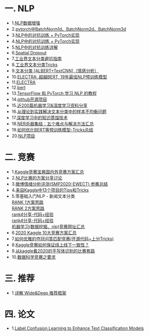 # 一. NLP

* 1.[NLP数据增强](http://www.mamicode.com/info-detail-3015224.html)  
* 2.[pytorch中BatchNorm1d、BatchNorm2d、BatchNorm3d](https://www.jianshu.com/p/749439fb026d)
* 3.[NLP中的对抗训练 + PyTorch实现](https://zhuanlan.zhihu.com/p/91269728?utm_source=wechat_session)
* 4.[NLP中的对抗训练 + PyTorch实现](https://www.cnblogs.com/cx2016/p/13491944.html)
* 5.[NLP中的对抗训练详解](https://www.icode9.com/content-4-697377.html)
* 6.[Spatial Dropout](https://blog.csdn.net/weixin_43896398/article/details/84762943)
* 7.[工业界文本分类避坑指南](https://zhuanlan.zhihu.com/p/201239352?utm_source=qq)
* 8.[工业界文本分类Tricks](https://www.zhihu.com/question/265357659/answer/582711744)
* 9.[文本分类 [ALBERT+TextCNN]（情感分析）](https://zhuanlan.zhihu.com/p/149491055)
* 10.[ELECTRA: 超越BERT, 19年最佳NLP预训练模型](https://mp.weixin.qq.com/s/fR5OrqxCv0udKdyh6CHOjA)
* 11.[ELECTRA](https://github.com/CLUEbenchmark/ELECTRA)
* 12.[bert](https://github.com/lsh1803544/bert)
* 13.[TensorFlow 和 PyTorch 学习 NLP 的教程](https://github.com/graykode/nlp-tutorial)
* 14.[github开源项目](https://dy.163.com/article/F1ATD4S50511D05M.html)
* 15.[近200篇机器学习&深度学习资料分享](https://developer.aliyun.com/article/584854?spm=a2c6h.13813017.0.dArticle738638.15eaf7bfwEygwC)
* 16.[从理论到实践解决文本分类中的样本不均衡问题](https://mp.weixin.qq.com/s/oOx82bvlSK2_gtBvO535cQ)
* 17.[深度学习中的知识蒸馏技术](https://mp.weixin.qq.com/s/ju8TnF2B9iTM2gNfTOuVEA)
* 18.[NER杀器集结：五个难点与解决方法汇总](https://mp.weixin.qq.com/s/hCJyiXAcrv_tNF2J_0ljEw)
* 19.[如何优化BERT等预训练模型-Tricks总结](https://mp.weixin.qq.com/s/A4Kjfpcucdsx9pZsD9UNew)
* 20.[NLP项目](https://github.com/shawroad/NLP_pytorch_project)

# 二. 竞赛
* 1.[Kaggle竞赛宝典国内外竞赛方案汇总](https://mp.weixin.qq.com/s?__biz=MzU1Nzc1NjI0Nw==&mid=2247488075&idx=1&sn=27452756cb89102a5aa2c255961384da&chksm=fc31a873cb4621658f8480aaca64c319060297f4e7e90180dde18e0dfd6eb41209d7af181012&mpshare=1&scene=23&srcid=1004owM1mauskyrWYK5AbBQU&sharer_sharetime=1601815250439&sharer_shareid=fb5716a8ad12ea6329433df53d4cbf64#rd)
* 2.[NLP比赛的方案分享讨论](https://github.com/zhpmatrix/nlp-competitions-list-review)
* 3.[微博情绪分析评测(SMP2020-EWECT) 参赛总结](https://zhuanlan.zhihu.com/p/222138885)
* 4.[来自Kaggle中13个项目的Tips和Tricks](https://mp.weixin.qq.com/s?__biz=MzU1Nzc1NjI0Nw==&mid=2247489197&idx=1&sn=8b0ff4bb4fca7534a956ba7dda8d3cf8&chksm=fc31ac95cb462583b8c66a08ea795d795f1f4c362e16d81fd3288bca10574ebd9c8b7db24626&mpshare=1&scene=23&srcid=1121xI4A3gIFcT7zKjotxQul&sharer_sharetime=1605926207697&sharer_shareid=fb5716a8ad12ea6329433df53d4cbf64#rd)
* 5.零基础入门NLP - 新闻文本分类  
     [RANK 1方案思路](https://github.com/kangyishuai/NEWS-TEXT-CLASSIFICATION?spm=5176.12282029.0.0.36fa49f5ZFG7Mn)  
     [RANK 2方案思路](https://tianchi.aliyun.com/notebook-ai/detail?spm=5176.12586969.1002.81.6406111ahNBJkP&postId=131690)  
     [rank4分享-代码+经验](https://zhuanlan.zhihu.com/p/231180925?spm=5176.12282029.0.0.57183248WSS0NT)  
     [rank4分享-代码+经验](https://github.com/KOF-hello/rank4_NLP_textclassification)  
     [机器学习(数据挖掘、nlp)竞赛网址汇总](https://zhuanlan.zhihu.com/p/73014300)
* 6.[2020 Kaggle 10大竞赛方案汇总](https://mp.weixin.qq.com/s?__biz=Mzk0NDE5Nzg1Ng==&mid=2247490438&idx=1&sn=30c6943dd76919a449814f9eb2061ff2&chksm=c3290209f45e8b1fa48bb7f5d0d3a91b36e9227ed1a4f772b90660a3b26b5e82721c3cabc164&mpshare=1&scene=23&srcid=0103UJOHnmRkUkOsstItVoUV&sharer_sharetime=1609677286352&sharer_shareid=fb5716a8ad12ea6329433df53d4cbf64#rd)    
* 7.[如何优雅的夺冠问答匹配竞赛(开源代码+上分Tricks)](https://mp.weixin.qq.com/s/MBgpBa4I561HhjIqR8OWrw)
* 8.[Kaggle竞赛如何保证线上线下一致性？](https://mp.weixin.qq.com/s?__biz=Mzk0NDE5Nzg1Ng==&mid=2247493351&idx=1&sn=d4144b64da66d4bc91ed0716596476ce&chksm=c32aff68f45d767e7392de9fc12814a229130d6ca0c41764ba1fbcb437a909a7560a22d9cd09&mpshare=1&scene=23&srcid=0316mw8YBo4isIAOGbCqGmwG&sharer_sharetime=1615881046437&sharer_shareid=fb5716a8ad12ea6329433df53d4cbf64#rd)
* 9.[从kaggle看2020的手写体识别的比赛套路](https://zhuanlan.zhihu.com/p/114131221)
* 10.[数据科学竞赛之要求](https://mp.weixin.qq.com/s?__biz=Mzk0NDE5Nzg1Ng==&mid=2247489931&idx=1&sn=2ff7dc906586de791ebb4d9e467cfcaa&source=41#wechat_redirect)

# 三. 推荐
 * 1.[详解 Wide&Deep 推荐框架](https://zhuanlan.zhihu.com/p/57247478)  

# 四. 论文

 * 1.[Label Confusion Learning to Enhance Text Classification Models](https://arxiv.org/pdf/2012.04987.pdf)  



